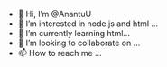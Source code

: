 - 👋 Hi, I’m @AnantuU
- 👀 I’m interested in node.js and html ...
- 🌱 I’m currently learning html...
- 💞️ I’m looking to collaborate on ...
- 📫 How to reach me ...

<!---
AnantuU/AnantuU is a ✨ special ✨ repository because its `README.md` (this file) appears on your GitHub profile.
You can click the Preview link to take a look at your changes.
--->
